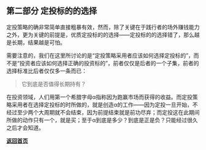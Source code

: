 ## 第二部分 定投标的的选择

定投策略的确非常简单直接粗暴有效，然而，除了关键在于践行者的场外赚钱能力之外，更为关键的前提是，优质定投标的的选择——定投标的的选择错了，那么越是长期，结果越是可怕。

需要注意的，我们在这里所讨论的是“定投策略采用者应该如何选择定投标的”，而不是“投资者应该如何选择正确的投资标的”，前者仅仅是后者的一个子集，前者的选择标准比后者仅仅多一条而已：

> 它到底是否值得长期持有？

在投资领域，人们用第一个希腊字母α指称因为跑赢市场而获得的收益。而定投策略采用者在选择定投标的时所做的，就是创造α的工作——因为定投一旦开始，不经过至少两个大周期就不会结束，因为前提结束就是前功尽弃；而定投这在此期间所做的动作只有一个，就是买；至于α到底是多少？到底是正是负？只能经过很久之后才会知道。

[**返回首页**](./index.md)
